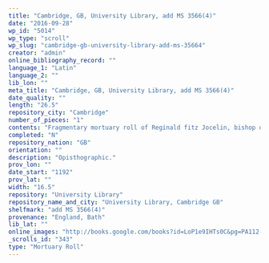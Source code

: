 ```yaml
---
title: "Cambridge, GB, University Library, add MS 3566(4)"
date: "2016-09-28"
wp_id: "5014"
wp_type: "scroll"
wp_slug: "cambridge-gb-university-library-add-ms-35664"
creator: "admin"
online_bibliography_record: ""
language_1: "Latin"
language_2: ""
lib_lon: ""
meta_title: "Cambridge, GB, University Library, add MS 3566(4)"
date_quality: ""
length: "26.5"
repository_city: "Cambridge"
number_of_pieces: "1"
contents: "Fragmentary mortuary roll of Reginald fitz Jocelin, bishop of Bath and archbishop of Canterbury."
completed: "N"
repository_nation: "GB"
orientation: ""
description: "Opisthographic."
prov_lon: ""
date_start: "1192"
prov_lat: ""
width: "16.5"
repository: "University Library"
repository_name_and_city: "University Library, Cambridge GB"
shelfmark: "add MS 3566(4)"
provenance: "England, Bath"
lib_lat: ""
online_images: "http://books.google.com/books?id=LoP1e9IHTs0C&pg=PA112-IA1&lpg=PA112-IA1&dq=cambridge+university+library+Add.+MS+3566(4)&source=bl&ots=EpkEaeNFUv&sig=lJEvHWcodx6ycz3BfHG3gZ1cJSo&hl=en&sa=X&ei=flLhU6HnMZLksATKuoHgCg&ved=0CB0Q6AEwAA#v=onepage&q=cambridge%20university%20library%20Add.%20MS%203566(4)&f=false"
_scrolls_id: "343"
type: "Mortuary Roll"
---
```



